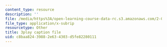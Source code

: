 ```yaml
---
content_type: resource
description: ''
file: /media/https%3A/open-learning-course-data-rc.s3.amazonaws.com/2-003sc-engineering-dynamics-fall-2011/c8baa82439882e634303d5fe82280111_cecD1w3-SD0.srt
file_type: application/x-subrip
resourcetype: Other
title: 3play caption file
uid: c8baa824-3988-2e63-4303-d5fe82280111
---
```

